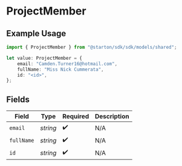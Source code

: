 # ProjectMember

## Example Usage

```typescript
import { ProjectMember } from "@starton/sdk/sdk/models/shared";

let value: ProjectMember = {
    email: "Camden.Turner16@hotmail.com",
    fullName: "Miss Nick Cummerata",
    id: "<id>",
};
```

## Fields

| Field              | Type               | Required           | Description        |
| ------------------ | ------------------ | ------------------ | ------------------ |
| `email`            | *string*           | :heavy_check_mark: | N/A                |
| `fullName`         | *string*           | :heavy_check_mark: | N/A                |
| `id`               | *string*           | :heavy_check_mark: | N/A                |